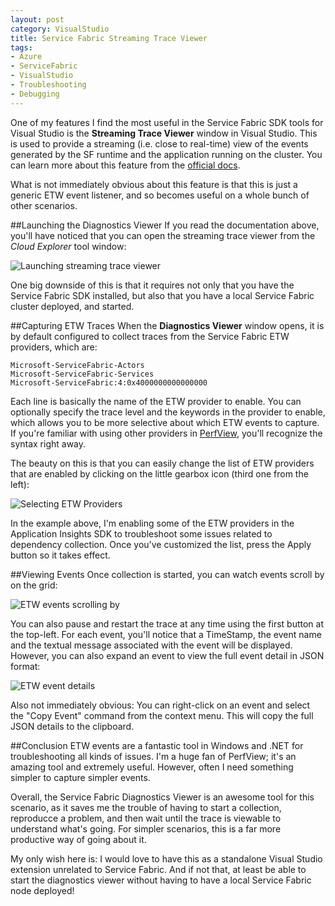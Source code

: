 ```yaml
---
layout: post
category: VisualStudio
title: Service Fabric Streaming Trace Viewer
tags:
- Azure
- ServiceFabric
- VisualStudio
- Troubleshooting
- Debugging
---
```

One of my features I find the most useful in the Service Fabric SDK tools for Visual Studio is
the __Streaming Trace Viewer__ window in Visual Studio. This is used to provide a streaming
(i.e. close to real-time) view of the events generated by the SF runtime and the application
running on the cluster. You can learn more about this feature from the
[official docs](https://docs.microsoft.com/en-us/azure/service-fabric/service-fabric-debugging-your-application). 

What is not immediately obvious about this feature is that this is just a generic ETW event
listener, and so becomes useful on a whole bunch of other scenarios.

##Launching the Diagnostics Viewer
If you read the documentation above, you'll have noticed that you can open the streaming trace viewer
from the _Cloud Explorer_ tool window:

![Launching streaming trace viewer](http://static.winterdom.com/images/2017/sf-viewstreamingtraces.png)

One big downside of this is that it requires not only that you have the Service Fabric SDK installed,
but also that you have a local Service Fabric cluster deployed, and started.

##Capturing ETW Traces
When the __Diagnostics Viewer__ window opens, it is by default configured to collect traces from the
Service Fabric ETW providers, which are:

```
Microsoft-ServiceFabric-Actors
Microsoft-ServiceFabric-Services
Microsoft-ServiceFabric:4:0x4000000000000000
```

Each line is basically the name of the ETW provider to enable. You can optionally specify the trace level and
the keywords in the provider to enable, which allows you to be more selective about which ETW events to capture.
If you're familiar with using other providers in [PerfView](https://github.com/Microsoft/perfview), you'll
recognize the syntax right away.

The beauty on this is that you can easily change the list of ETW providers that are enabled by clicking on
the little gearbox icon (third one from the left):

![Selecting ETW Providers](http://static.winterdom.com/images/2017/sf-etwproviders.png)

In the example above, I'm enabling some of the ETW providers in the Application Insights SDK to troubleshoot
some issues related to dependency collection. Once you've customized the list, press the Apply button so it
takes effect.

##Viewing Events
Once collection is started, you can watch events scroll by on the grid:

![ETW events scrolling by](http://static.winterdom.com/images/2017/sf-traces.png)

You can also pause and restart the trace at any time using the first button at the top-left. For each event,
you'll notice that a TimeStamp, the event name and the textual message associated with the event will be displayed.
However, you can also expand an event to view the full event detail in JSON format:

![ETW event details](http://static.winterdom.com/images/2017/sf-eventdetails.png)

Also not immediately obvious: You can right-click on an event and select the "Copy Event" command from
the context menu. This will copy the full JSON details to the clipboard.

##Conclusion
ETW events are a fantastic tool in Windows and .NET for troubleshooting all kinds of issues. I'm a huge
fan of PerfView; it's an amazing tool and extremely useful. However, often I need something simpler to capture
simpler events.

Overall, the Service Fabric Diagnostics Viewer is an awesome tool for this scenario, as it saves me the trouble
of having to start a collection, reproducce a problem, and then wait until the trace is viewable to understand
what's going. For simpler scenarios, this is a far more productive way of going about it.

My only wish here is: I would love to have this as a standalone Visual Studio extension unrelated to Service Fabric.
And if not that, at least be able to start the diagnostics viewer without having to have a local Service Fabric
node deployed!